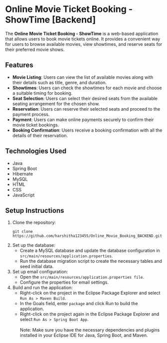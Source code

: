 # Online Movie Ticket Booking - ShowTime [Backend]
The **Online Movie Ticket Booking - ShowTime** is a web-based application that allows users to book movie tickets online. It provides a convenient way for users to browse available movies, view showtimes, and reserve seats for their preferred movie shows.

## Features
- **Movie Listing**: Users can view the list of available movies along with their details such as title, genre, and duration.
- **Showtimes**: Users can check the showtimes for each movie and choose a suitable timing for booking.
- **Seat Selection**: Users can select their desired seats from the available seating arrangement for the chosen show.
- **Reservation**: Users can reserve their selected seats and proceed to the payment process.
- **Payment**: Users can make online payments securely to confirm their movie ticket bookings.
- **Booking Confirmation**: Users receive a booking confirmation with all the details of their reservation.

## Technologies Used
- Java
- Spring Boot
- Hibernate
- MySQL
- HTML
- CSS
- JavaScript

## Setup Instructions
1. Clone the repository:
   ```
   git clone https://github.com/harshitha123455/Online_Movie_Booking_BACKEND.git
   ```
2. Set up the database:
   - Create a MySQL database and update the database configuration in `src/main/resources/application.properties`.
   - Run the database migration script to create the necessary tables and seed initial data.
3. Set up email configuration:
   - Open the `src/main/resources/application.properties file`.
   - Configure the properties for email settings.
5. Build and run the application:
   - Right-click on the project in the Eclipse Package Explorer and select `Run As > Maven Build`.
   - In the Goals field, enter `package` and click Run to build the application.
   - Right-click on the project again in the Eclipse Package Explorer and select `Run As > Spring Boot App`.<br /><br />
Note: Make sure you have the necessary dependencies and plugins installed in your Eclipse IDE for Java, Spring Boot, and Maven.
